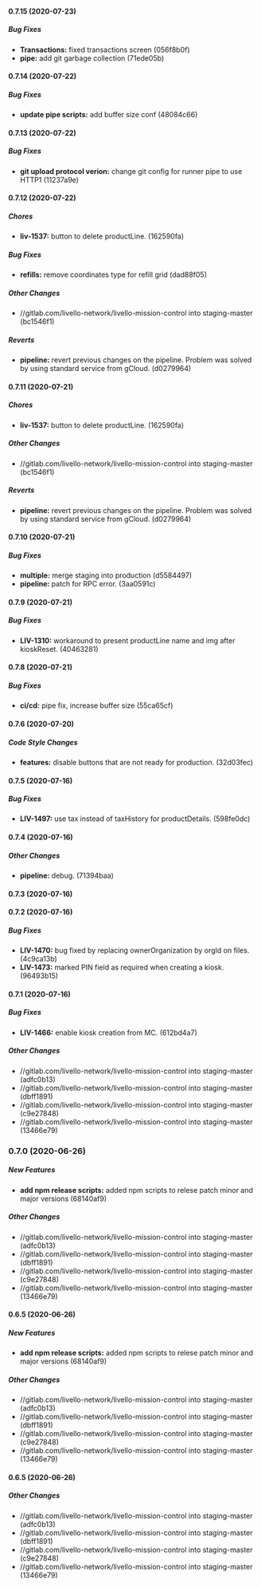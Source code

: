 #### 0.7.15 (2020-07-23)

##### Bug Fixes

* **Transactions:**  fixed transactions screen (056f8b0f)
* **pipe:**  add git garbage collection (71ede05b)

#### 0.7.14 (2020-07-22)

##### Bug Fixes

* **update pipe scripts:**  add buffer size conf (48084c66)

#### 0.7.13 (2020-07-22)

##### Bug Fixes

* **git upload protocol verion:**  change git config for runner pipe to use HTTP1 (11237a9e)

#### 0.7.12 (2020-07-22)

##### Chores

* **liv-1537:**  button to delete productLine. (162590fa)

##### Bug Fixes

* **refills:**  remove coordinates type for refill grid (dad88f05)

##### Other Changes

* //gitlab.com/livello-network/livello-mission-control into staging-master (bc1546f1)

##### Reverts

* **pipeline:**  revert previous changes on the pipeline. Problem was solved by using standard service from gCloud. (d0279964)

#### 0.7.11 (2020-07-21)

##### Chores

* **liv-1537:**  button to delete productLine. (162590fa)

##### Other Changes

* //gitlab.com/livello-network/livello-mission-control into staging-master (bc1546f1)

##### Reverts

* **pipeline:**  revert previous changes on the pipeline. Problem was solved by using standard service from gCloud. (d0279964)

#### 0.7.10 (2020-07-21)

##### Bug Fixes

* **multiple:**  merge staging into production (d5584497)
* **pipeline:**  patch for RPC error. (3aa0591c)

#### 0.7.9 (2020-07-21)

##### Bug Fixes

* **LIV-1310:**  workaround to present productLine name and img after kioskReset. (40463281)

#### 0.7.8 (2020-07-21)

##### Bug Fixes

* **ci/cd:**  pipe fix, increase buffer size (55ca65cf)

#### 0.7.6 (2020-07-20)

##### Code Style Changes

* **features:**  disable buttons that are not ready for production. (32d03fec)

#### 0.7.5 (2020-07-16)

##### Bug Fixes

* **LIV-1497:**  use tax instead of taxHistory for productDetails. (598fe0dc)

#### 0.7.4 (2020-07-16)

##### Other Changes

* **pipeline:** debug. (71394baa)

#### 0.7.3 (2020-07-16)

#### 0.7.2 (2020-07-16)

##### Bug Fixes

* **LIV-1470:**  bug fixed by replacing ownerOrganization by orgId on files. (4c9ca13b)
* **LIV-1473:**  marked PIN field as required when creating a kiosk. (96493b15)

#### 0.7.1 (2020-07-16)

##### Bug Fixes

* **LIV-1466:**  enable kiosk creation from MC. (612bd4a7)

##### Other Changes

* //gitlab.com/livello-network/livello-mission-control into staging-master (adfc0b13)
* //gitlab.com/livello-network/livello-mission-control into staging-master (dbff1891)
* //gitlab.com/livello-network/livello-mission-control into staging-master (c9e27848)
* //gitlab.com/livello-network/livello-mission-control into staging-master (13466e79)

### 0.7.0 (2020-06-26)

##### New Features

* **add npm release scripts:**  added npm scripts to relese patch minor and major versions (68140af9)

##### Other Changes

* //gitlab.com/livello-network/livello-mission-control into staging-master (adfc0b13)
* //gitlab.com/livello-network/livello-mission-control into staging-master (dbff1891)
* //gitlab.com/livello-network/livello-mission-control into staging-master (c9e27848)
* //gitlab.com/livello-network/livello-mission-control into staging-master (13466e79)

#### 0.6.5 (2020-06-26)

##### New Features

* **add npm release scripts:**  added npm scripts to relese patch minor and major versions (68140af9)

##### Other Changes

* //gitlab.com/livello-network/livello-mission-control into staging-master (adfc0b13)
* //gitlab.com/livello-network/livello-mission-control into staging-master (dbff1891)
* //gitlab.com/livello-network/livello-mission-control into staging-master (c9e27848)
* //gitlab.com/livello-network/livello-mission-control into staging-master (13466e79)

#### 0.6.5 (2020-06-26)

##### Other Changes

* //gitlab.com/livello-network/livello-mission-control into staging-master (adfc0b13)
* //gitlab.com/livello-network/livello-mission-control into staging-master (dbff1891)
* //gitlab.com/livello-network/livello-mission-control into staging-master (c9e27848)
* //gitlab.com/livello-network/livello-mission-control into staging-master (13466e79)

